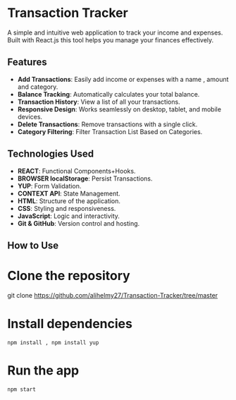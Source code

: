 # Transaction Tracker

A simple and intuitive web application to track your income and expenses. Built with React.js this tool helps you manage your finances effectively.

## Features

- **Add Transactions**: Easily add income or expenses with a name , amount and category.
- **Balance Tracking**: Automatically calculates your total balance.
- **Transaction History**: View a list of all your transactions.
- **Responsive Design**: Works seamlessly on desktop, tablet, and mobile devices.
- **Delete Transactions**: Remove transactions with a single click.
- **Category Filtering**: Filter Transaction List Based on Categories.


## Technologies Used

- **REACT**: Functional Components+Hooks.
- **BROWSER localStorage**: Persist Transactions.
- **YUP**: Form Validation.
- **CONTEXT API**: State Management.
- **HTML**: Structure of the application.
- **CSS**: Styling and responsiveness.
- **JavaScript**: Logic and interactivity.
- **Git & GitHub**: Version control and hosting.


## How to Use

# Clone the repository
git clone https://github.com/alihelmy27/Transaction-Tracker/tree/master
# Install dependencies
``` npm install , npm install yup ```
# Run the app
``` npm start ```
